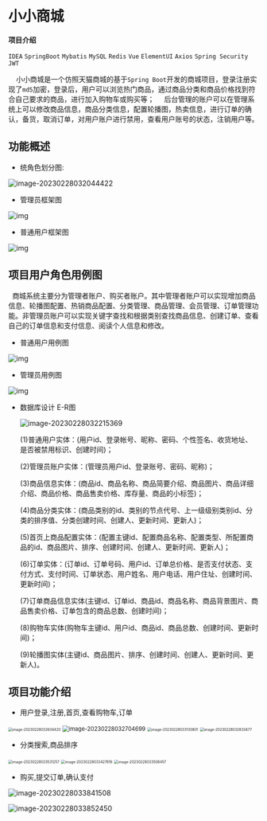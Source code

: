 # 小小商城

**项目介绍**

`IDEA` `SpringBoot` `Mybatis` `MySQL` `Redis`  `Vue` `ElementUI` `Axios` `Spring Security`  `JWT` 

&nbsp;&nbsp;&nbsp;&nbsp;小小商城是一个仿照天猫商城的基于`Spring Boot`开发的商城项目，登录注册实现了`md5`加密，登录后，用户可以浏览热门商品，通过商品分类和商品价格找到符合自己要求的商品，进行加入购物车或购买等；
&nbsp;&nbsp;&nbsp;&nbsp;后台管理的账户可以在管理系统上可以修改商品信息，商品分类信息，配置轮播图，热卖信息，进行订单的确认，备货，取消订单，对用户账户进行禁用，查看用户账号的状态，注销用户等。

## 功能概述

- 统角色划分图:

![image-20230228032044422](assets/image-20230228032044422.png)

- 管理员框架图

![img](assets/clip_image002-16775252679492.jpg)

- 普通用户框架图

![img](assets/clip_image002-16775252863034.jpg)

## 项目用户角色用例图

&nbsp;&nbsp;商城系统主要分为管理者账户、购买者账户。其中管理者账户可以实现增加商品信息、轮播图配置、热销商品配置、分类管理、商品管理、会员管理、订单管理功能。非管理员账户可以实现关键字查找和根据类别查找商品信息、创建订单、查看自己的订单信息和支付信息、阅读个人信息和修改。

- 普通用户用例图

![img](assets/clip_image002-16775253493826.jpg)

- 管理员用例图

![img](assets/clip_image002-16775253712628.jpg)



- 数据库设计 E-R图

  ![image-20230228032215369](assets/image-20230228032215369.png)

  (1)普通用户实体：(用户id、登录帐号、昵称、密码、个性签名、收货地址、是否被禁用标识、创建时间)；

  (2)管理员账户实体：(管理员用户id、登录账号、密码、昵称)；

  (3)商品信息实体：(商品id、商品名称、商品简要介绍、商品图片、商品详细介绍、商品价格、商品售卖价格、库存量、商品的小标签)；

  (4)商品分类实体：(商品类别的id、类别的节点代号、上一级级别类别id、分类的排序值、分类创建时间、创建人、更新时间、更新人)；

  (5)首页上商品配置实体：(配置主键id、配置商品名称、配置类型、所配置商品的id、商品图片、排序、创建时间、创建人、更新时间、更新人)；

  (6)订单实体：(订单id、订单号码、用户id、订单总价格、是否支付状态、支付方式、支付时间、订单状态、用户姓名、用户电话、用户住址、创建时间、更新时间)；

  (7)订单商品信息实体(主键id、订单id、商品id、商品名称、商品背景图片、商品售卖价格、订单包含的商品总数、创建时间)；

  (8)购物车实体(购物车主键id、用户id、商品id、商品总数、创建时间、更新时间)；

  (9)轮播图实体(主键id、商品图片、排序、创建时间、创建人、更新时间、更新人)。

## 项目功能介绍

- 用户登录,注册,首页,查看购物车,订单

<img src="assets/image-20230228032634420.png" alt="image-20230228032634420" style="zoom: 50%;" />

<img src="assets/image-20230228032704699.png" alt="image-20230228032704699" style="zoom: 80%;" />

<img src="assets/image-20230228033130801.png" alt="image-20230228033130801" style="zoom:50%;" />

<img src="assets/image-20230228032833477.png" alt="image-20230228032833477" style="zoom:50%;" />



- 分类搜索,商品排序

<img src="assets/image-20230228033531257.png" alt="image-20230228033531257" style="zoom:50%;" />

<img src="assets/image-20230228033427616.png" alt="image-20230228033427616" style="zoom:50%;" />

<img src="assets/image-20230228033508457.png" alt="image-20230228033508457" style="zoom:50%;" />

- 购买,提交订单,确认支付

![image-20230228033841508](assets/image-20230228033841508.png)

![image-20230228033852450](assets/image-20230228033852450.png)